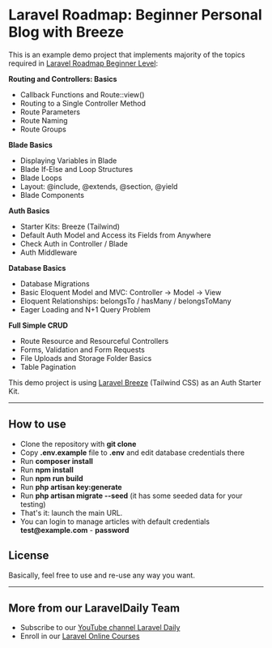 # Laravel Roadmap: Beginner Personal Blog with Breeze

This is an example demo project that implements majority of the topics required in [Laravel Roadmap Beginner Level](https://laraveldaily.com/roadmap-learning-path):

**Routing and Controllers: Basics**

-   Callback Functions and Route::view()
-   Routing to a Single Controller Method
-   Route Parameters
-   Route Naming
-   Route Groups

**Blade Basics**

-   Displaying Variables in Blade
-   Blade If-Else and Loop Structures
-   Blade Loops
-   Layout: @include, @extends, @section, @yield
-   Blade Components

**Auth Basics**

-   Starter Kits: Breeze (Tailwind)
-   Default Auth Model and Access its Fields from Anywhere
-   Check Auth in Controller / Blade
-   Auth Middleware

**Database Basics**

-   Database Migrations
-   Basic Eloquent Model and MVC: Controller -> Model -> View
-   Eloquent Relationships: belongsTo / hasMany / belongsToMany
-   Eager Loading and N+1 Query Problem

**Full Simple CRUD**

-   Route Resource and Resourceful Controllers
-   Forms, Validation and Form Requests
-   File Uploads and Storage Folder Basics
-   Table Pagination

This demo project is using [Laravel Breeze](https://github.com/laravel/breeze) (Tailwind CSS) as an Auth Starter Kit.

---

## How to use

-   Clone the repository with **git clone**
-   Copy **.env.example** file to **.env** and edit database credentials there
-   Run **composer install**
-   Run **npm install**
-   Run **npm run build**
-   Run **php artisan key:generate**
-   Run **php artisan migrate --seed** (it has some seeded data for your testing)
-   That's it: launch the main URL.
-   You can login to manage articles with default credentials __test@example.com__ - **password**

## License

Basically, feel free to use and re-use any way you want.

---

## More from our LaravelDaily Team

-   Subscribe to our [YouTube channel Laravel Daily](https://www.youtube.com/channel/UCTuplgOBi6tJIlesIboymGA)
-   Enroll in our [Laravel Online Courses](https://laraveldaily.com/)
